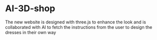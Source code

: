 # AI-3D-shop
The new website is designed with three.js to enhance the look and is collaborated with AI to fetch the instructions from the user to design the dresses in their own way
